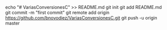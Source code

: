 echo "# VariasConversionesC" >> README.md
git init
git add README.md
git commit -m "first commit"
git remote add origin https://github.com/bnovodiez/VariasConversionesC.git
git push -u origin master

